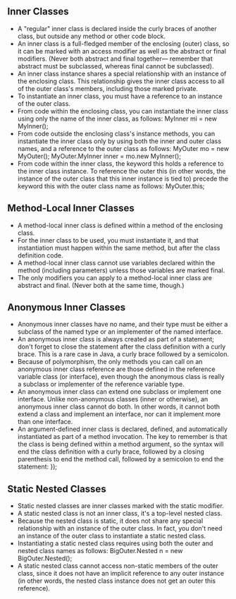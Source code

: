 ## Inner Classes
- A "regular" inner class is declared inside the curly braces of another class, but outside any method or other code block.
- An inner class is a full-fledged member of the enclosing (outer) class, so it can be marked with an access modifier as well as the abstract or final modifiers. (Never both abstract and final together— remember that abstract must be subclassed, whereas final cannot be subclassed).
- An inner class instance shares a special relationship with an instance of the enclosing class. This relationship gives the inner class access to all of the outer class's members, including those marked private.
- To instantiate an inner class, you must have a reference to an instance of the outer class.
- From code within the enclosing class, you can instantiate the inner class using only the name of the inner class, as follows: MyInner mi = new MyInner();
- From code outside the enclosing class's instance methods, you can instantiate the inner class only by using both the inner and outer class names, and a reference to the outer class as follows: MyOuter mo = new MyOuter(); MyOuter.MyInner inner = mo.new MyInner();
- From code within the inner class, the keyword this holds a reference to the inner class instance. To reference the outer this (in other words, the instance of the outer class that this inner instance is tied to) precede the keyword this with the outer class name as follows: MyOuter.this;

## Method-Local Inner Classes
- A method-local inner class is defined within a method of the enclosing class.
- For the inner class to be used, you must instantiate it, and that instantiation must happen within the same method, but after the class definition code.
- A method-local inner class cannot use variables declared within the method (including parameters) unless those variables are marked final.
- The only modifiers you can apply to a method-local inner class are abstract and final. (Never both at the same time, though.)

## Anonymous Inner Classes
- Anonymous inner classes have no name, and their type must be either a subclass of the named type or an implementer of the named interface.
- An anonymous inner class is always created as part of a statement; don't forget to close the statement after the class definition with a curly brace. This is a rare case in Java, a curly brace followed by a semicolon.
- Because of polymorphism, the only methods you can call on an anonymous inner class reference are those defined in the reference variable class (or interface), even though the anonymous class is really a subclass or implementer of the reference variable type.
- An anonymous inner class can extend one subclass or implement one interface. Unlike non-anonymous classes (inner or otherwise), an anonymous inner class cannot do both. In other words, it cannot both extend a class and implement an interface, nor can it implement more than one interface.
- An argument-defined inner class is declared, defined, and automatically instantiated as part of a method invocation. The key to remember is that the class is being defined within a method argument, so the syntax will end the class definition with a curly brace, followed by a closing parenthesis to end the method call, followed by a semicolon to end the statement: });

## Static Nested Classes
- Static nested classes are inner classes marked with the static modifier.
- A static nested class is not an inner class, it's a top-level nested class.
- Because the nested class is static, it does not share any special relationship with an instance of the outer class. In fact, you don't need an instance of the outer class to instantiate a static nested class.
- Instantiating a static nested class requires using both the outer and nested class names as follows: BigOuter.Nested n = new BigOuter.Nested();
- A static nested class cannot access non-static members of the outer class, since it does not have an implicit reference to any outer instance (in other words, the nested class instance does not get an outer this reference).